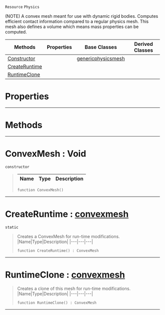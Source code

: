  `Resource` `Physics`



(NOTE) A convex mesh meant for use with dynamic rigid bodies. Computes efficient contact information compared to a regular physics mesh. This mesh also defines a volume which means mass properties can be computed.

|Methods|Properties|Base Classes|Derived Classes|
|---|---|---|---|
|[ Constructor](https://github.com/zeroengineteam/ZeroDocs/code_reference/class_reference/convexmesh.markdown#convexmesh-void)| |[genericphysicsmesh](https://github.com/zeroengineteam/ZeroDocs/code_reference/class_reference/genericphysicsmesh.markdown)| |
|[ CreateRuntime](https://github.com/zeroengineteam/ZeroDocs/code_reference/class_reference/convexmesh.markdown#createruntime-zero-engin)| | | |
|[ RuntimeClone](https://github.com/zeroengineteam/ZeroDocs/code_reference/class_reference/convexmesh.markdown#runtimeclone-zero-engine)| | | |


 #  Properties


---  
 #  Methods


---  
 #  ConvexMesh : Void

 `constructor`

> 
> |Name|Type|Description|
> |---|---|---|
> ``` lang=cpp, name=Zilch
> function ConvexMesh()
> ``` 


---  
 #  CreateRuntime : [convexmesh](https://github.com/zeroengineteam/ZeroDocs/code_reference/class_reference/convexmesh.markdown)

 `static`

> Creates a ConvexMesh for run-time modifications.
> |Name|Type|Description|
> |---|---|---|
> ``` lang=cpp, name=Zilch
> function CreateRuntime() : ConvexMesh
> ``` 


---  
 #  RuntimeClone : [convexmesh](https://github.com/zeroengineteam/ZeroDocs/code_reference/class_reference/convexmesh.markdown)

> Creates a clone of this mesh for run-time modifications.
> |Name|Type|Description|
> |---|---|---|
> ``` lang=cpp, name=Zilch
> function RuntimeClone() : ConvexMesh
> ``` 


---  
 

 